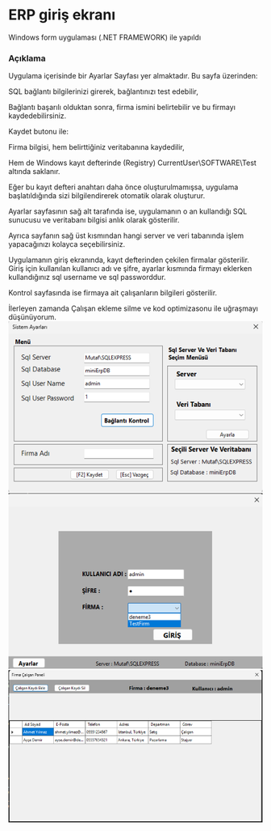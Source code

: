 # **ERP giriş ekranı**

Windows form uygulaması (.NET FRAMEWORK) ile yapıldı

### **Açıklama**
Uygulama içerisinde bir Ayarlar Sayfası yer almaktadır. Bu sayfa üzerinden:

SQL bağlantı bilgilerinizi girerek, bağlantınızı test edebilir,

Bağlantı başarılı olduktan sonra, firma ismini belirtebilir ve bu firmayı kaydedebilirsiniz.

Kaydet butonu ile:

Firma bilgisi, hem belirttiğiniz veritabanına kaydedilir,

Hem de Windows kayıt defterinde (Registry) CurrentUser\SOFTWARE\Test altında saklanır.

Eğer bu kayıt defteri anahtarı daha önce oluşturulmamışsa, uygulama başlatıldığında sizi bilgilendirerek otomatik olarak oluşturur.

Ayarlar sayfasının sağ alt tarafında ise, uygulamanın o an kullandığı SQL sunucusu ve veritabanı bilgisi anlık olarak gösterilir.

Ayrıca sayfanın sağ üst kısmından hangi server ve veri tabanında işlem yapacağınızı kolayca seçebilirsiniz.

Uygulamanın giriş ekranında, kayıt defterinden çekilen firmalar gösterilir. Giriş için kullanılan kullanıcı adı ve şifre, ayarlar kısmında firmayı eklerken kullandığınız sql username ve sql passworddur.

Kontrol sayfasında ise firmaya ait çalışanların bilgileri gösterilir.

İlerleyen zamanda Çalışan ekleme silme ve kod optimizasonu ile uğraşmayı düşünüyorum.
![SettingPageSS](/img/settingPage.png)
![LoginScreenSS](/img/logIn.png)
![ControlPageSS](/img/controlPage.png)

